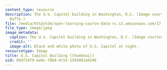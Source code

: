 ```yaml
---
content_type: resource
description: The U.S. Capitol building in Washington, D.C. (Image courtesy of Shawn
  Duffy.)
file: /media/https%3A/open-learning-course-data-rc.s3.amazonaws.com/17-265-public-opinion-and-american-democracy-spring-2007/89df2479ee0c78b0dc531591081a8346_17-265s07-th.jpg
file_type: image/jpeg
image_metadata:
  caption: The U.S. Capitol building in Washington, D.C. (Image courtesy of [Shawn](http://www.flickr.com/photos/sduffy/).)
  credit: ''
  image-alt: Black and white photo of U.S. Capitol at night.
resourcetype: Image
title: U.S. Capitol Building (thumbnail)
uid: 89df2479-ee0c-78b0-dc53-1591081a8346
---
```

